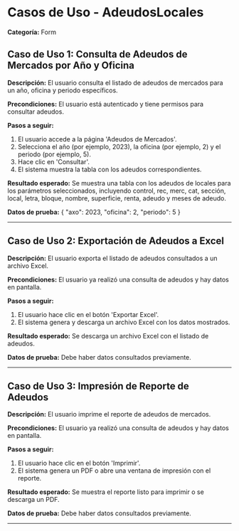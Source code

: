 # Casos de Uso - AdeudosLocales

**Categoría:** Form

## Caso de Uso 1: Consulta de Adeudos de Mercados por Año y Oficina

**Descripción:** El usuario consulta el listado de adeudos de mercados para un año, oficina y periodo específicos.

**Precondiciones:**
El usuario está autenticado y tiene permisos para consultar adeudos.

**Pasos a seguir:**
1. El usuario accede a la página 'Adeudos de Mercados'.
2. Selecciona el año (por ejemplo, 2023), la oficina (por ejemplo, 2) y el periodo (por ejemplo, 5).
3. Hace clic en 'Consultar'.
4. El sistema muestra la tabla con los adeudos correspondientes.

**Resultado esperado:**
Se muestra una tabla con los adeudos de locales para los parámetros seleccionados, incluyendo control, rec, merc, cat, sección, local, letra, bloque, nombre, superficie, renta, adeudo y meses de adeudo.

**Datos de prueba:**
{ "axo": 2023, "oficina": 2, "periodo": 5 }

---

## Caso de Uso 2: Exportación de Adeudos a Excel

**Descripción:** El usuario exporta el listado de adeudos consultados a un archivo Excel.

**Precondiciones:**
El usuario ya realizó una consulta de adeudos y hay datos en pantalla.

**Pasos a seguir:**
1. El usuario hace clic en el botón 'Exportar Excel'.
2. El sistema genera y descarga un archivo Excel con los datos mostrados.

**Resultado esperado:**
Se descarga un archivo Excel con el listado de adeudos.

**Datos de prueba:**
Debe haber datos consultados previamente.

---

## Caso de Uso 3: Impresión de Reporte de Adeudos

**Descripción:** El usuario imprime el reporte de adeudos de mercados.

**Precondiciones:**
El usuario ya realizó una consulta de adeudos y hay datos en pantalla.

**Pasos a seguir:**
1. El usuario hace clic en el botón 'Imprimir'.
2. El sistema genera un PDF o abre una ventana de impresión con el reporte.

**Resultado esperado:**
Se muestra el reporte listo para imprimir o se descarga un PDF.

**Datos de prueba:**
Debe haber datos consultados previamente.

---

